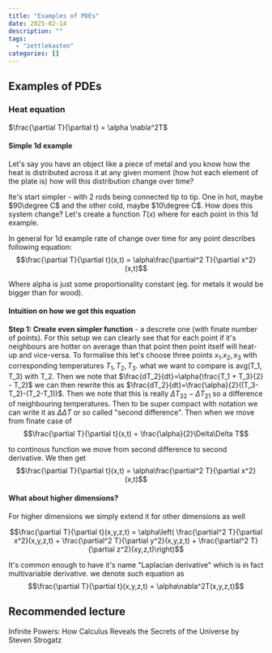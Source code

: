 ```yaml
---
title: "Examples of PDEs"
date: 2025-02-14
description: ""
tags: 
  - "zettlekasten"
categories: []
---
```


## Examples of PDEs

### Heat equation

$\frac{\partial T}{\partial t} = \alpha \nabla^2T$  

#### Simple 1d example

Let's say you have an object like a piece of metal and you know how the heat is distributed across it at any given moment (how hot each element of the plate is) how will this distribution change over time? 

lte's start simpler - with 2 rods being connected tip to tip. One in hot, maybe $90\degree C$ and the other  cold, maybe $10\degree C$. How does this system change? Let's create a function $T(x)$ where for each point in this 1d example.

In general for 1d example rate of change over time for any point describes following equation: $$\frac{\partial T}{\partial t}(x,t) = \alpha\frac{\partial^2 T}{\partial x^2}(x,t)$$

Where alpha is just some proportionality constant (eg. for metals it would be bigger than for wood).

#### Intuition on how we got this equation

**Step 1: Create even simpler function** - a descrete one (with finate number of points). For this setup we can clearly see that for each point if it's neighbours are hotter on average than that point then point itself will heat-up and vice-versa. To formalise this let's choose three points $x_1. x_2, x_3$ with corresponding temperatures $T_1, T_2, T_3$. what we want to compare is avg(T_1, T_3) with T_2. Then we note that $\frac{dT_2}{dt}=\alpha(\frac{T_1 + T_3}{2} - T_2)$ we can then rewrite this as $\frac{dT_2}{dt}=\frac{\alpha}{2}((T_3-T_2)-(T_2-T_1))$. Then we note that this is really $\Delta T_{32} - \Delta T_{21}$ so a difference of neighbouring temperatures. Then to be super compact with notation we can write it as $\Delta\Delta T$ or so called "second difference". Then when we move from finate case of $$\frac{\partial T}{\partial t}(x,t) = \frac{\alpha}{2}\Delta\Delta T$$

to continous function we move from second difference to second derivative. We then get  $$\frac{\partial T}{\partial t}(x,t) = \alpha\frac{\partial^2 T}{\partial x^2}(x,t)$$

#### What about higher dimensions?

For higher dimensions we simply extend it for other dimensions as well

$$\frac{\partial T}{\partial t}(x,y,z,t) = \alpha\left(
\frac{\partial^2 T}{\partial x^2}(x,y,z,t) + \frac{\partial^2 T}{\partial y^2}(x,y,z,t) + \frac{\partial^2 T}{\partial z^2}(xy,z,t)\right)$$

It's common enough to have it's name "Laplacian derivative" which is in fact multivariable derivative. we denote such equation as $$\frac{\partial T}{\partial t}(x,y,z,t) = \alpha\nabla^2T(x,y,z,t)$$
## Recommended lecture
Infinite Powers: How Calculus Reveals the Secrets of the Universe by Steven Strogatz
